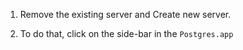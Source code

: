 1. Remove the existing server and Create new server.

2. To do that, click on the side-bar in the `Postgres.app`

